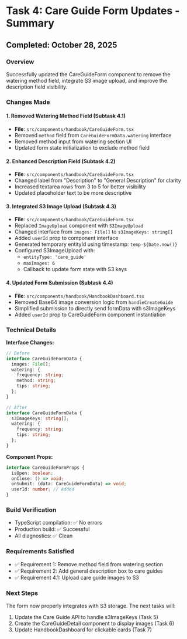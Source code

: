 # Task 4: Care Guide Form Updates - Summary

## Completed: October 28, 2025

### Overview
Successfully updated the CareGuideForm component to remove the watering method field, integrate S3 image upload, and improve the description field visibility.

### Changes Made

#### 1. Removed Watering Method Field (Subtask 4.1)
- **File**: `src/components/handbook/CareGuideForm.tsx`
- Removed `method` field from `CareGuideFormData.watering` interface
- Removed method input from watering section UI
- Updated form state initialization to exclude method field

#### 2. Enhanced Description Field (Subtask 4.2)
- **File**: `src/components/handbook/CareGuideForm.tsx`
- Changed label from "Description" to "General Description" for clarity
- Increased textarea rows from 3 to 5 for better visibility
- Updated placeholder text to be more descriptive

#### 3. Integrated S3 Image Upload (Subtask 4.3)
- **File**: `src/components/handbook/CareGuideForm.tsx`
- Replaced `ImageUpload` component with `S3ImageUpload`
- Changed interface from `images: File[]` to `s3ImageKeys: string[]`
- Added `userId` prop to component interface
- Generated temporary entityId using timestamp: `temp-${Date.now()}`
- Configured S3ImageUpload with:
  - `entityType: 'care_guide'`
  - `maxImages: 6`
  - Callback to update form state with S3 keys

#### 4. Updated Form Submission (Subtask 4.4)
- **File**: `src/components/handbook/HandbookDashboard.tsx`
- Removed Base64 image conversion logic from `handleCreateGuide`
- Simplified submission to directly send formData with s3ImageKeys
- Added `userId` prop to CareGuideForm component instantiation

### Technical Details

**Interface Changes:**
```typescript
// Before
interface CareGuideFormData {
  images: File[];
  watering: {
    frequency: string;
    method: string;
    tips: string;
  };
}

// After
interface CareGuideFormData {
  s3ImageKeys: string[];
  watering: {
    frequency: string;
    tips: string;
  };
}
```

**Component Props:**
```typescript
interface CareGuideFormProps {
  isOpen: boolean;
  onClose: () => void;
  onSubmit: (data: CareGuideFormData) => void;
  userId: number; // Added
}
```

### Build Verification
- TypeScript compilation: ✅ No errors
- Production build: ✅ Successful
- All diagnostics: ✅ Clean

### Requirements Satisfied
- ✅ Requirement 1: Remove method field from watering section
- ✅ Requirement 2: Add general description box to care guides
- ✅ Requirement 4.1: Upload care guide images to S3

### Next Steps
The form now properly integrates with S3 storage. The next tasks will:
1. Update the Care Guide API to handle s3ImageKeys (Task 5)
2. Create the CareGuideDetail component to display images (Task 6)
3. Update HandbookDashboard for clickable cards (Task 7)
